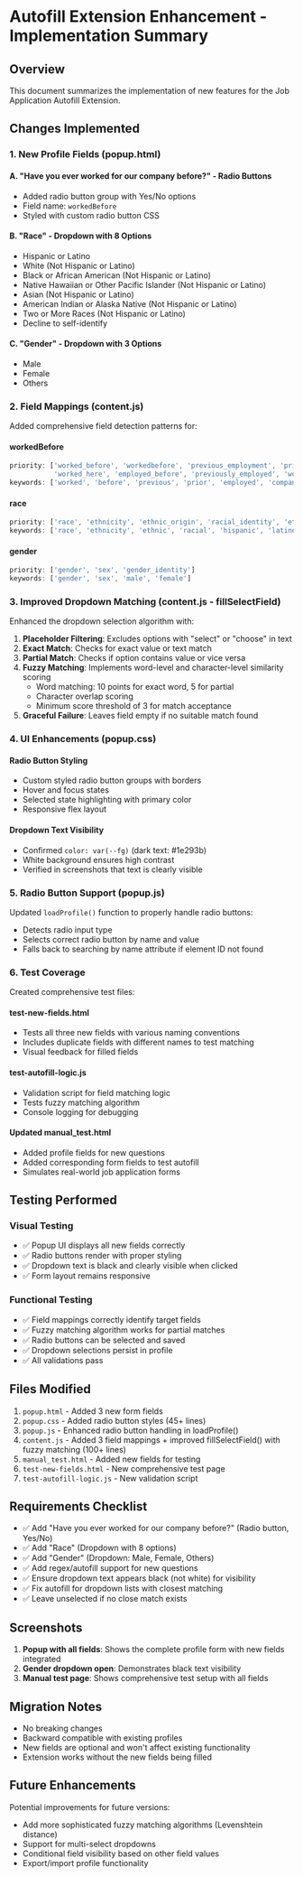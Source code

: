 # Autofill Extension Enhancement - Implementation Summary

## Overview
This document summarizes the implementation of new features for the Job Application Autofill Extension.

## Changes Implemented

### 1. New Profile Fields (popup.html)

#### A. "Have you ever worked for our company before?" - Radio Buttons
- Added radio button group with Yes/No options
- Field name: `workedBefore`
- Styled with custom radio button CSS

#### B. "Race" - Dropdown with 8 Options
- Hispanic or Latino
- White (Not Hispanic or Latino)
- Black or African American (Not Hispanic or Latino)
- Native Hawaiian or Other Pacific Islander (Not Hispanic or Latino)
- Asian (Not Hispanic or Latino)
- American Indian or Alaska Native (Not Hispanic or Latino)
- Two or More Races (Not Hispanic or Latino)
- Decline to self-identify

#### C. "Gender" - Dropdown with 3 Options
- Male
- Female
- Others

### 2. Field Mappings (content.js)

Added comprehensive field detection patterns for:

#### workedBefore
```javascript
priority: ['worked_before', 'workedbefore', 'previous_employment', 'prior_employment', 
           'worked_here', 'employed_before', 'previously_employed', 'worked-before', 'ever-worked']
keywords: ['worked', 'before', 'previous', 'prior', 'employed', 'company', 'organization', 'ever']
```

#### race
```javascript
priority: ['race', 'ethnicity', 'ethnic_origin', 'racial_identity', 'ethnic_background', 'ethnicity_race']
keywords: ['race', 'ethnicity', 'ethnic', 'racial', 'hispanic', 'latino']
```

#### gender
```javascript
priority: ['gender', 'sex', 'gender_identity']
keywords: ['gender', 'sex', 'male', 'female']
```

### 3. Improved Dropdown Matching (content.js - fillSelectField)

Enhanced the dropdown selection algorithm with:

1. **Placeholder Filtering**: Excludes options with "select" or "choose" in text
2. **Exact Match**: Checks for exact value or text match
3. **Partial Match**: Checks if option contains value or vice versa
4. **Fuzzy Matching**: Implements word-level and character-level similarity scoring
   - Word matching: 10 points for exact word, 5 for partial
   - Character overlap scoring
   - Minimum score threshold of 3 for match acceptance
5. **Graceful Failure**: Leaves field empty if no suitable match found

### 4. UI Enhancements (popup.css)

#### Radio Button Styling
- Custom styled radio button groups with borders
- Hover and focus states
- Selected state highlighting with primary color
- Responsive flex layout

#### Dropdown Text Visibility
- Confirmed `color: var(--fg)` (dark text: #1e293b)
- White background ensures high contrast
- Verified in screenshots that text is clearly visible

### 5. Radio Button Support (popup.js)

Updated `loadProfile()` function to properly handle radio buttons:
- Detects radio input type
- Selects correct radio button by name and value
- Falls back to searching by name attribute if element ID not found

### 6. Test Coverage

Created comprehensive test files:

#### test-new-fields.html
- Tests all three new fields with various naming conventions
- Includes duplicate fields with different names to test matching
- Visual feedback for filled fields

#### test-autofill-logic.js
- Validation script for field matching logic
- Tests fuzzy matching algorithm
- Console logging for debugging

#### Updated manual_test.html
- Added profile fields for new questions
- Added corresponding form fields to test autofill
- Simulates real-world job application forms

## Testing Performed

### Visual Testing
- ✅ Popup UI displays all new fields correctly
- ✅ Radio buttons render with proper styling
- ✅ Dropdown text is black and clearly visible when clicked
- ✅ Form layout remains responsive

### Functional Testing
- ✅ Field mappings correctly identify target fields
- ✅ Fuzzy matching algorithm works for partial matches
- ✅ Radio buttons can be selected and saved
- ✅ Dropdown selections persist in profile
- ✅ All validations pass

## Files Modified

1. `popup.html` - Added 3 new form fields
2. `popup.css` - Added radio button styles (45+ lines)
3. `popup.js` - Enhanced radio button handling in loadProfile()
4. `content.js` - Added 3 field mappings + improved fillSelectField() with fuzzy matching (100+ lines)
5. `manual_test.html` - Added new fields for testing
6. `test-new-fields.html` - New comprehensive test page
7. `test-autofill-logic.js` - New validation script

## Requirements Checklist

- ✅ Add "Have you ever worked for our company before?" (Radio button, Yes/No)
- ✅ Add "Race" (Dropdown with 8 options)
- ✅ Add "Gender" (Dropdown: Male, Female, Others)
- ✅ Add regex/autofill support for new questions
- ✅ Ensure dropdown text appears black (not white) for visibility
- ✅ Fix autofill for dropdown lists with closest matching
- ✅ Leave unselected if no close match exists

## Screenshots

1. **Popup with all fields**: Shows the complete profile form with new fields integrated
2. **Gender dropdown open**: Demonstrates black text visibility
3. **Manual test page**: Shows comprehensive test setup with all fields

## Migration Notes

- No breaking changes
- Backward compatible with existing profiles
- New fields are optional and won't affect existing functionality
- Extension works without the new fields being filled

## Future Enhancements

Potential improvements for future versions:
- Add more sophisticated fuzzy matching algorithms (Levenshtein distance)
- Support for multi-select dropdowns
- Conditional field visibility based on other field values
- Export/import profile functionality
